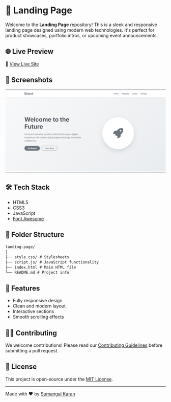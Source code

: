 # 🚀 Landing Page

Welcome to the **Landing Page** repository! This is a sleek and responsive landing page designed using modern web technologies. It's perfect for product showcases, portfolio intros, or upcoming event announcements.

## 🌐 Live Preview

🔗 [View Live Site](https://taniyya.github.io/landing-page/)

## 📸 Screenshots

![Landing Page Screenshot](./screenshot.png)

## 🛠 Tech Stack

- HTML5
- CSS3
- JavaScript
- [Font Awesome](https://fontawesome.com/)

## 📁 Folder Structure
```
landing-page/
│
├── style.css/ # Stylesheets
├── script.js/ # JavaScript functionality
├── index.html # Main HTML file
└── README.md # Project info
```

## 🚧 Features

- Fully responsive design
- Clean and modern layout
- Interactive sections
- Smooth scrolling effects

## 🧑‍💻 Contributing

We welcome contributions! Please read our [Contributing Guidelines](CONTRIBUTING.md) before submitting a pull request.

## 📄 License

This project is open-source under the [MIT License](LICENSE).

---

Made with ❤️ by [Sumangal Karan](https://github.com/Sumangal44)


